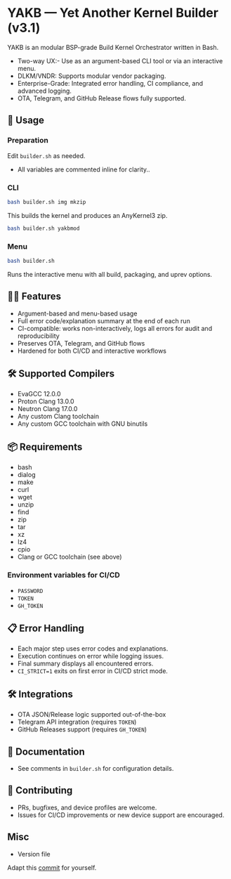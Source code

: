 # YAKB — Yet Another Kernel Builder (v3.1)

YAKB is an modular BSP-grade Build Kernel Orchestrator written in Bash.

- Two-way UX:- Use as an argument-based CLI tool or via an interactive menu.
- DLKM/VNDR: Supports modular vendor packaging.
- Enterprise-Grade: Integrated error handling, CI compliance, and advanced logging.
- OTA, Telegram, and GitHub Release flows fully supported.

## 🚀 Usage

### Preparation

Edit `builder.sh` as needed.

- All variables are commented inline for clarity..

### CLI

```bash
bash builder.sh img mkzip
```

This builds the kernel and produces an AnyKernel3 zip.

```bash
bash builder.sh yakbmod
```

### Menu

```bash
bash builder.sh
```

Runs the interactive menu with all build, packaging, and uprev options.

## 🧑‍💻 Features

- Argument-based and menu-based usage
- Full error code/explanation summary at the end of each run
- CI-compatible: works non-interactively, logs all errors for audit and reproducibility
- Preserves OTA, Telegram, and GitHub flows
- Hardened for both CI/CD and interactive workflows

## 🛠 Supported Compilers

- EvaGCC 12.0.0
- Proton Clang 13.0.0
- Neutron Clang 17.0.0
- Any custom Clang toolchain
- Any custom GCC toolchain with GNU binutils

## 📦 Requirements

- bash
- dialog
- make
- curl
- wget
- unzip
- find
- zip
- tar
- xz
- lz4
- cpio
- Clang or GCC toolchain (see above)

### Environment variables for CI/CD

- `PASSWORD`
- `TOKEN`
- `GH_TOKEN`

## 📋 Error Handling

- Each major step uses error codes and explanations.
- Execution continues on error while logging issues.
- Final summary displays all encountered errors.
- `CI_STRICT=1` exits on first error in CI/CD strict mode.

## 🛠️ Integrations

- OTA JSON/Release logic supported out-of-the-box
- Telegram API integration (requires `TOKEN`)
- GitHub Releases support (requires `GH_TOKEN`)

## 📖 Documentation

- See comments in `builder.sh` for configuration details.

## 🤝 Contributing

- PRs, bugfixes, and device profiles are welcome.
- Issues for CI/CD improvements or new device support are encouraged.

## Misc

- Version file

Adapt this [commit](https://github.com/cyberknight777/dragonheart_kernel_oneplus_sm8150/commit/8a48d7facf525e050e7e6939031c602f9d035a1f) for yourself.
